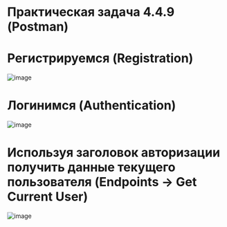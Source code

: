 # Практическая задача 4.4.9 (Postman)

# Регистрируемся (Registration)

![image](https://github.com/EPankratoff/kata-postman/assets/131912260/7bcf41d5-9b82-4561-b59d-3c94b694b6a1)

# Логинимся (Authentication)

![image](https://github.com/EPankratoff/kata-postman/assets/131912260/ac1b50a8-3191-4523-b786-7e2b4a717d01)

# Используя заголовок авторизации получить данные текущего пользователя (Endpoints -> Get Current User)

![image](https://github.com/EPankratoff/kata-postman/assets/131912260/4ff8939c-32b5-46b1-bbdc-84b1097a5524)

